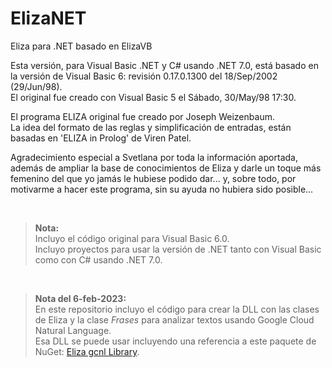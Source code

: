 # ElizaNET
Eliza para .NET basado en ElizaVB


Esta versión, para Visual Basic .NET y C# usando .NET 7.0, está basado en la versión de Visual Basic 6: revisión 0.17.0.1300 del 18/Sep/2002 (29/Jun/98).<br>
El original fue creado con Visual Basic 5 el Sábado, 30/May/98 17:30.<br>

El programa ELIZA original fue creado por Joseph Weizenbaum.<br>
La idea del formato de las reglas y simplificación de entradas, están basadas en 'ELIZA in Prolog' de Viren Patel.

Agradecimiento especial a Svetlana por toda la información aportada, además de ampliar la base de conocimientos de Eliza y darle un toque más femenino del que yo jamás le hubiese podido dar... y, sobre todo, por motivarme a hacer este programa, sin su ayuda no hubiera sido posible...

<br>

> **Nota:** <br>
> Incluyo el código original para Visual Basic 6.0. <br>
> Incluyo proyectos para usar la versión de .NET tanto con Visual Basic como con C# usando .NET 7.0.

<br>

> **Nota del 6-feb-2023:**<br>
> En este repositorio incluyo el código para crear la DLL con las clases de Eliza y la clase _Frases_ para analizar textos usando Google Cloud Natural Language.<br>
> Esa DLL se puede usar incluyendo una referencia a este paquete de NuGet: [Eliza gcnl Library](https://www.nuget.org/packages/Eliza_gcnl_Library/).
